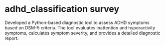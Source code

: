 # adhd_classification survey
Developed a Python-based diagnostic tool to assess ADHD symptoms based on DSM-5 criteria. The tool evaluates inattention and hyperactivity symptoms, calculates symptom severity, and provides a detailed diagnostic report.
